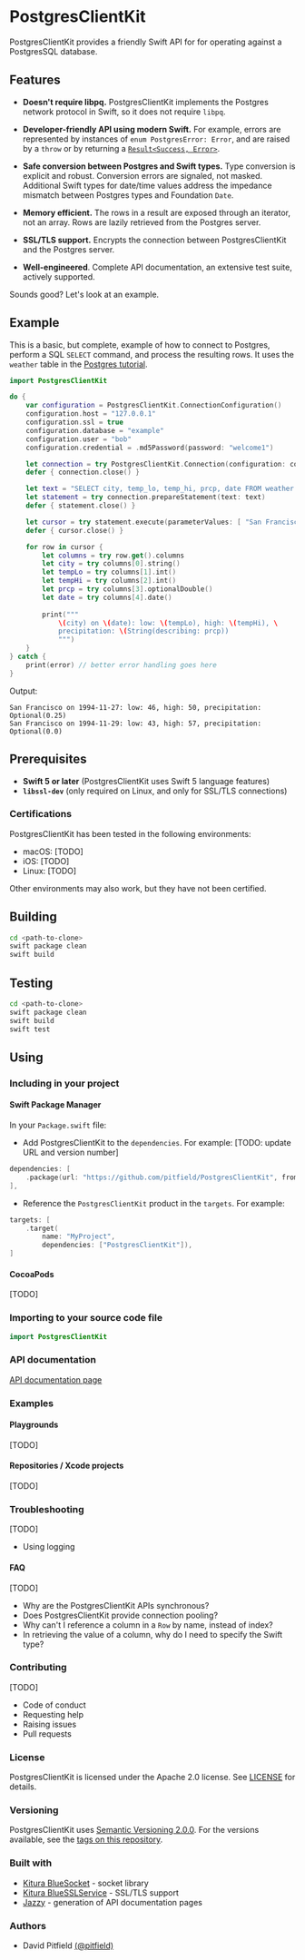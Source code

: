 # PostgresClientKit

PostgresClientKit provides a friendly Swift API for for operating against a PostgresSQL database.

## Features

- **Doesn't require libpq.**  PostgresClientKit implements the Postgres network protocol in Swift, so it does not require `libpq`.

- **Developer-friendly API using modern Swift.**  For example, errors are represented by instances of `enum PostgresError: Error`, and are raised by a `throw` or by returning a [`Result<Success, Error>`](https://github.com/apple/swift-evolution/blob/master/proposals/0235-add-result.md).

- **Safe conversion between Postgres and Swift types.** Type conversion is explicit and robust.  Conversion errors are signaled, not masked.  Additional Swift types for date/time values address the impedance mismatch between Postgres types and Foundation `Date`.

- **Memory efficient.** The rows in a result are exposed through an iterator, not an array.  Rows are lazily retrieved from the Postgres server.

- **SSL/TLS support.** Encrypts the connection between PostgresClientKit and the Postgres server.

- **Well-engineered**.  Complete API documentation, an extensive test suite, actively supported.

Sounds good?  Let's look at an example.

## Example

This is a basic, but complete, example of how to connect to Postgres, perform a SQL `SELECT` command, and process the resulting rows.  It uses the `weather` table in the [Postgres tutorial](https://www.postgresql.org/docs/11/tutorial-table.html).

```swift
import PostgresClientKit

do {
    var configuration = PostgresClientKit.ConnectionConfiguration()
    configuration.host = "127.0.0.1"
    configuration.ssl = true
    configuration.database = "example"
    configuration.user = "bob"
    configuration.credential = .md5Password(password: "welcome1")

    let connection = try PostgresClientKit.Connection(configuration: configuration)
    defer { connection.close() }

    let text = "SELECT city, temp_lo, temp_hi, prcp, date FROM weather WHERE city = $1;"
    let statement = try connection.prepareStatement(text: text)
    defer { statement.close() }

    let cursor = try statement.execute(parameterValues: [ "San Francisco" ])
    defer { cursor.close() }

    for row in cursor {
        let columns = try row.get().columns
        let city = try columns[0].string()
        let tempLo = try columns[1].int()
        let tempHi = try columns[2].int()
        let prcp = try columns[3].optionalDouble()
        let date = try columns[4].date()
    
        print("""
            \(city) on \(date): low: \(tempLo), high: \(tempHi), \
            precipitation: \(String(describing: prcp))
            """)
    }
} catch {
    print(error) // better error handling goes here
}
```

Output:

```
San Francisco on 1994-11-27: low: 46, high: 50, precipitation: Optional(0.25)
San Francisco on 1994-11-29: low: 43, high: 57, precipitation: Optional(0.0)
```

## Prerequisites

- **Swift 5 or later**  (PostgresClientKit uses Swift 5 language features)
- **`libssl-dev`** (only required on Linux, and only for SSL/TLS connections)

### Certifications

PostgresClientKit has been tested in the following environments:
 
- macOS: [TODO]
- iOS: [TODO]
- Linux: [TODO]

Other environments may also work, but they have not been certified.

## Building

```bash
cd <path-to-clone>
swift package clean
swift build
```

## Testing

```bash
cd <path-to-clone>
swift package clean
swift build
swift test
```

## Using

### Including in your project

#### Swift Package Manager

In your `Package.swift` file:

- Add PostgresClientKit to the `dependencies`.  For example: [TODO: update URL and version number]

```swift
dependencies: [
    .package(url: "https://github.com/pitfield/PostgresClientKit", from: "0.0.0"),
],
```

- Reference the `PostgresClientKit` product in the `targets`.  For example:

```swift
targets: [
    .target(
        name: "MyProject",
        dependencies: ["PostgresClientKit"]),
]
```

#### CocoaPods

[TODO]

### Importing to your source code file

```swift
import PostgresClientKit
```

### API documentation

[API documentation page](Docs/index.html)

### Examples

#### Playgrounds

[TODO]

#### Repositories / Xcode projects

[TODO]

### Troubleshooting

[TODO]

- Using logging
    
#### FAQ

[TODO]

- Why are the PostgresClientKit APIs synchronous?
- Does PostgresClientKit provide connection pooling?
- Why can't I reference a column in a `Row` by name, instead of index?
- In retrieving the value of a column, why do I need to specify the Swift type?
    
### Contributing

[TODO]

- Code of conduct
- Requesting help
- Raising issues
- Pull requests
    
### License

PostgresClientKit is licensed under the Apache 2.0 license.  See [LICENSE](LICENSE) for details.

### Versioning

PostgresClientKit uses [Semantic Versioning 2.0.0](https://semver.org).  For the versions available, see the [tags on this repository](../../tags).

### Built with

- [Kitura BlueSocket](https://github.com/IBM-Swift/BlueSocket) - socket library
- [Kitura BlueSSLService](https://github.com/IBM-Swift/BlueSSLService) - SSL/TLS support
- [Jazzy](https://github.com/realm/jazzy) - generation of API documentation pages

### Authors

- David Pitfield [(@pitfield)](https://github.com/pitfield)